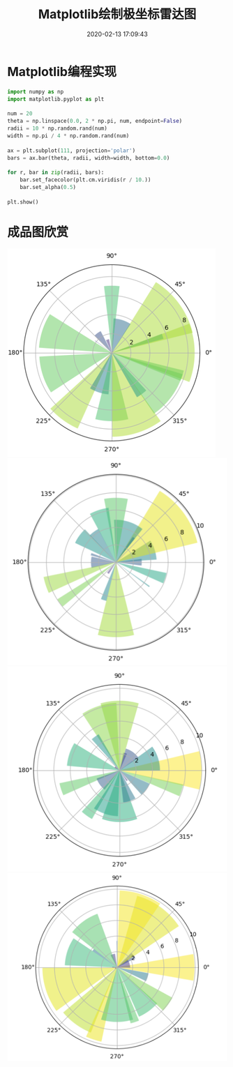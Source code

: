 ﻿---
title: Matplotlib绘制极坐标雷达图
date: 2020-02-13 17:09:43
summary: 本文分享Matplotlib绘制极坐标雷达图的过程。
tags:
- Python
- Matplotlib
categories:
- Python
---

# Matplotlib编程实现

```python
import numpy as np
import matplotlib.pyplot as plt

num = 20
theta = np.linspace(0.0, 2 * np.pi, num, endpoint=False)
radii = 10 * np.random.rand(num)
width = np.pi / 4 * np.random.rand(num)

ax = plt.subplot(111, projection='polar')
bars = ax.bar(theta, radii, width=width, bottom=0.0)

for r, bar in zip(radii, bars):
    bar.set_facecolor(plt.cm.viridis(r / 10.))
    bar.set_alpha(0.5)

plt.show()
```

# 成品图欣赏

![](../../../images/软件开发/Python/Matplotlib绘制极坐标雷达图/1.png)
![](../../../images/软件开发/Python/Matplotlib绘制极坐标雷达图/2.png)
![](../../../images/软件开发/Python/Matplotlib绘制极坐标雷达图/3.png)
![](../../../images/软件开发/Python/Matplotlib绘制极坐标雷达图/4.png)
